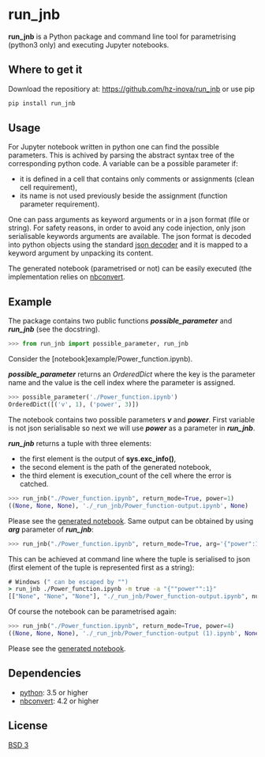# run_jnb
**run_jnb** is a Python package and command line tool for parametrising (python3 only) and executing Jupyter notebooks.

## Where to get it
Download the repositiory at: https://github.com/hz-inova/run_jnb or use pip
```bash
pip install run_jnb
```

## Usage
For Jupyter notebook written in python one can find the possible parameters. This is achived by parsing the abstract syntax tree of the corresponding python code. A variable can be a possible parameter if:
- it is defined in a cell that contains only comments or assignments (clean cell requirement),
- its name is not used previously beside the assignment (function parameter requirement).

One can pass arguments as keyword arguments or in a json format (file or string). For safety reasons, in order to avoid any code injection, only json serialisable keywords arguments are available. The json format is decoded into python objects using the standard [json decoder](https://docs.python.org/3.6/library/json.html#json.JSONDecoder) and it is mapped to a keyword argument by unpacking its content.

The generated notebook (parametrised or not) can be easily executed (the implementation relies on [nbconvert](http://nbconvert.readthedocs.io/en/latest/execute_api.html).

## Example
The package contains two public functions ***possible_parameter*** and ***run_jnb*** (see the docstring).

```python
>>> from run_jnb import possible_parameter, run_jnb
```
Consider the [notebook]example/Power_function.ipynb).

***possible_parameter*** returns an *OrderedDict* where the key is the parameter name and the value is the cell index where the parameter is assigned.

```python
>>> possible_parameter('./Power_function.ipynb')
OrderedDict([('v', 1), ('power', 3)])
```
The notebook contains two possible parameters ***v*** and ***power***. First variable is not json serialisable so next we will use ***power*** as a parameter in ***run_jnb***.

***run_jnb*** returns a tuple with three elements:
- the first element is the output of **sys.exc_info()**, 
- the second element is the path of the generated notebook,
- the third element is execution_count of the cell where the error is catched.

```python
>>> run_jnb("./Power_function.ipynb", return_mode=True, power=1)
((None, None, None), './_run_jnb/Power_function-output.ipynb', None)
```
Please see the [generated notebook](example/_run_jnb/Power_function-output.ipynb). Same output can be obtained by using ***arg*** parameter of ***run_jnb***:
```python
>>> run_jnb("./Power_function.ipynb", return_mode=True, arg='{"power":1}')
```
This can be achieved at command line where the tuple is serialised to json (first element of the tuple is represented first as a string):
```bat
# Windows (" can be escaped by "") 
> run_jnb ./Power_function.ipynb -m true -a "{""power"":1}"
[["None", "None", "None"], "./_run_jnb/Power_function-output.ipynb", null]
```

Of course the notebook can be parametrised again:
```python
>>> run_jnb("./Power_function.ipynb", return_mode=True, power=4)
((None, None, None), './_run_jnb/Power_function-output (1).ipynb', None)
```
Please see the [generated notebook](example/_run_jnb/Power_function-output%20(1).ipynb).

## Dependencies
- [python](https://www.python.org): 3.5 or higher
- [nbconvert](http://nbconvert.readthedocs.io): 4.2 or higher

## License
[BSD 3](LICENSE)
